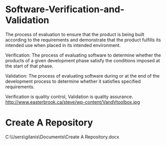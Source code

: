 # Software-Verification-and-Validation
The process of evaluation to ensure that the product is being built according to the requirements and demonstrate that the product fulfills its intended use when placed in its intended environment.

Verification: The process of evaluating software to determine whether the products of a given development phase satisfy the conditions imposed at the start of that phase.

Validation: The process of evaluating software during or at the end of the development process to determine whether it satisfies specified requirements.

Verification is quality control, Validation is quality assurance.
http://www.easterbrook.ca/steve/wp-content/VandVtoolbox.jpg
# Create A Repository
C:\Users\gilanis\Documents\Create A Repository.docx
